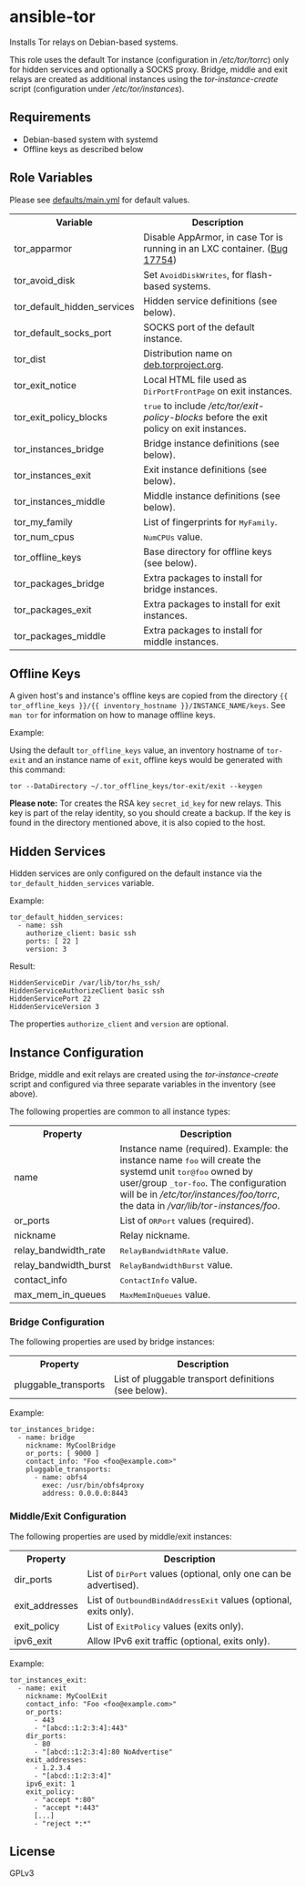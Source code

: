 ansible-tor
===========

Installs Tor relays on Debian-based systems.

This role uses the default Tor instance (configuration in _/etc/tor/torrc_)
only for hidden services and optionally a SOCKS proxy. Bridge, middle and exit
relays are created as additional instances using the _tor-instance-create_
script (configuration under _/etc/tor/instances_).

Requirements
------------

* Debian-based system with systemd
* Offline keys as described below

Role Variables
--------------

Please see [defaults/main.yml](defaults/main.yml) for default values.

<table>
<tr>
  <th>Variable</th>
  <th>Description</th>
</tr>
<tr>
  <td>tor_apparmor</td>
  <td>
    Disable AppArmor, in case Tor is running in an LXC container.
    (<a href="https://trac.torproject.org/projects/tor/ticket/17754">Bug 17754</a>)
  </td>
</tr>
<tr>
  <td>tor_avoid_disk</td>
  <td>Set <tt>AvoidDiskWrites</tt>, for flash-based systems. </td>
</tr>
<tr>
  <td>tor_default_hidden_services</td>
  <td>Hidden service definitions (see below).</td>
</tr>
<tr>
  <td>tor_default_socks_port</td>
  <td>SOCKS port of the default instance.</td>
</tr>
<tr>
  <td>tor_dist</td>
  <td>Distribution name on <a href="https://deb.torproject.org/torproject.org/dists/">deb.torproject.org</a>.</td>
</tr>
<tr>
  <td>tor_exit_notice</td>
  <td>Local HTML file used as <tt>DirPortFrontPage</tt> on exit instances.</td>
</tr>
<tr>
  <td>tor_exit_policy_blocks</td>
  <td>
    <tt>true</tt> to include <i>/etc/tor/exit-policy-blocks</i> before the exit
    policy on exit instances.
  </td>
</tr>
<tr>
  <td>tor_instances_bridge</td>
  <td>Bridge instance definitions (see below).</td>
</tr>
<tr>
  <td>tor_instances_exit</td>
  <td>Exit instance definitions (see below).</td>
</tr>
<tr>
  <td>tor_instances_middle</td>
  <td>Middle instance definitions (see below).</td>
</tr>
<tr>
  <td>tor_my_family</td>
  <td>List of fingerprints for <tt>MyFamily</tt>.</td>
</tr>
<tr>
  <td>tor_num_cpus</td>
  <td><tt>NumCPUs</tt> value.</td>
</tr>
<tr>
  <td>tor_offline_keys</td>
  <td>Base directory for offline keys (see below).</td>
</tr>
<tr>
  <td>tor_packages_bridge</td>
  <td>Extra packages to install for bridge instances.</td>
</tr>
<tr>
  <td>tor_packages_exit</td>
  <td>Extra packages to install for exit instances.</td>
</tr>
<tr>
  <td>tor_packages_middle</td>
  <td>Extra packages to install for middle instances.</td>
</tr>
</table>

Offline Keys
------------

A given host's and instance's offline keys are copied from the directory
`{{ tor_offline_keys }}/{{ inventory_hostname }}/INSTANCE_NAME/keys`.
See `man tor` for information on how to manage offline keys.

Example:

Using the default `tor_offline_keys` value, an inventory hostname of `tor-exit`
and an instance name of `exit`, offline keys would be generated with this
command:

    tor --DataDirectory ~/.tor_offline_keys/tor-exit/exit --keygen

**Please note:** Tor creates the RSA key `secret_id_key` for new relays. This
key is part of the relay identity, so you should create a backup. If the key is
found in the directory mentioned above, it is also copied to the host.

Hidden Services
---------------

Hidden services are only configured on the default instance via the
`tor_default_hidden_services` variable.

Example:

    tor_default_hidden_services:
      - name: ssh
        authorize_client: basic ssh
        ports: [ 22 ]
        version: 3

Result:

    HiddenServiceDir /var/lib/tor/hs_ssh/
    HiddenServiceAuthorizeClient basic ssh
    HiddenServicePort 22
    HiddenServiceVersion 3

The properties `authorize_client` and `version` are optional.

Instance Configuration
----------------------

Bridge, middle and exit relays are created using the _tor-instance-create_
script and configured via three separate variables in the inventory (see above).

The following properties are common to all instance types:

<table>
<tr>
  <th>Property</th>
  <th>Description</th>
</tr>
<tr>
  <td>name</td>
  <td>
    Instance name (required). Example: the instance name <tt>foo</tt> will create
    the systemd unit <tt>tor@foo</tt> owned by user/group <tt>_tor-foo</tt>.
    The configuration will be in <i>/etc/tor/instances/foo/torrc</i>,
    the data in <i>/var/lib/tor-instances/foo</i>.
  </td>
</tr>
<tr>
  <td>or_ports</td>
  <td>List of <tt>ORPort</tt> values (required).</td>
</tr>
<tr>
  <td>nickname</td>
  <td>Relay nickname.</td>
</tr>
<tr>
  <td>relay_bandwidth_rate</td>
  <td><tt>RelayBandwidthRate</tt> value.</td>
</tr>
<tr>
  <td>relay_bandwidth_burst</td>
  <td><tt>RelayBandwidthBurst</tt> value.</td>
</tr>
<tr>
  <td>contact_info</td>
  <td><tt>ContactInfo</tt> value.</td>
</tr>
<tr>
  <td>max_mem_in_queues</td>
  <td><tt>MaxMemInQueues</tt> value.</td>
</tr>
</table>

### Bridge Configuration ###

The following properties are used by bridge instances:

<table>
<tr>
  <th>Property</th>
  <th>Description</th>
</tr>
<tr>
  <td>pluggable_transports</td>
  <td>List of pluggable transport definitions (see below).</td>
</tr>
</table>

Example:

    tor_instances_bridge:
      - name: bridge
        nickname: MyCoolBridge
        or_ports: [ 9000 ]
        contact_info: "Foo <foo@example.com>"
        pluggable_transports:
          - name: obfs4
            exec: /usr/bin/obfs4proxy
            address: 0.0.0.0:8443

### Middle/Exit Configuration ###

The following properties are used by middle/exit instances:

<table>
<tr>
  <th>Property</th>
  <th>Description</th>
</tr>
<tr>
  <td>dir_ports</td>
  <td>
      List of <tt>DirPort</tt> values (optional, only one can be advertised).
  </td>
</tr>
<tr>
  <td>exit_addresses</td>
  <td>
      List of <tt>OutboundBindAddressExit</tt> values (optional, exits only).
  </td>
</tr>
<tr>
  <td>exit_policy</td>
  <td>List of <tt>ExitPolicy</tt> values (exits only).</td>
</tr>
<tr>
  <td>ipv6_exit</td>
  <td>Allow IPv6 exit traffic (optional, exits only).</td>
</tr>
</table>

Example:

    tor_instances_exit:
      - name: exit
        nickname: MyCoolExit
        contact_info: "Foo <foo@example.com>"
        or_ports:
          - 443
          - "[abcd::1:2:3:4]:443"
        dir_ports:
          - 80
          - "[abcd::1:2:3:4]:80 NoAdvertise"
        exit_addresses:
          - 1.2.3.4
          - "[abcd::1:2:3:4]"
        ipv6_exit: 1
        exit_policy:
          - "accept *:80"
          - "accept *:443"
          [...]
          - "reject *:*"

License
-------

GPLv3

